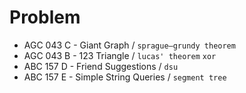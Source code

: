 # Problem
* AGC 043 C - Giant Graph 			/ `sprague–grundy theorem`
* AGC 043 B - 123 Triangle 			/ `lucas' theorem` `xor`
* ABC 157 D - Friend Suggestions 	/ `dsu`
* ABC 157 E - Simple String Queries / `segment tree`

